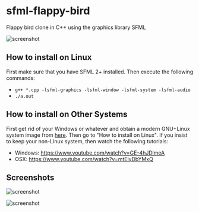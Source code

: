 # sfml-flappy-bird
Flappy bird clone in C++ using the graphics library SFML

![screenshot](https://denizbasgoren.github.io/sfml-flappy-bird/screenshots/s1.png)

## How to install on Linux

First make sure that you have SFML 2+ installed. Then execute the following commands:

- `g++ *.cpp -lsfml-graphics -lsfml-window -lsfml-system -lsfml-audio`
- `./a.out`

## How to install on Other Systems

First get rid of your Windows or whatever and obtain a modern GNU+Linux system image from [here](https://manjaro.org/). Then go to "How to install on Linux". If you insist to keep your non-Linux system, then watch the following tutorials:

- Windows: https://www.youtube.com/watch?v=GE-4hJDlmeA
- OSX: https://www.youtube.com/watch?v=mtEiyDbYMxQ

## Screenshots

![screenshot](https://denizbasgoren.github.io/sfml-flappy-bird/screenshots/s2.png)

![screenshot](https://denizbasgoren.github.io/sfml-flappy-bird/screenshots/s3.png)
